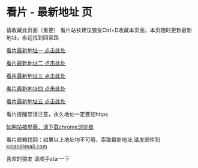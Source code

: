 # 看片 - 最新地址 页

请收藏此页面（重要）
看片站长建议狼友Ctrl+D收藏本页面，本页随时更新最新地址，永远找到回家路

[看片最新地址一 点击此处](https://86361bs.buzz/) 

[看片最新地址二 点击此处](https://86368ib.buzz/) 

[看片最新地址三 点击此处](https://86358zn.buzz/) 

[看片最新地址四 点击此处](https://86365yg.buzz/) 

[看片最新地址五 点击此处](https://86369qk.buzz/) 

看片提醒您请注意，永久地址一定要加https

[如网站被屏蔽，请下载chrome浏览器](https://8xe23.com/chrome_93.0.4577.82.apk) 

看片邮箱找回：如果以上地址均不可用，索取最新地址,请发邮件到 kpian@mail.com

喜欢的狼友 请顺手star一下
